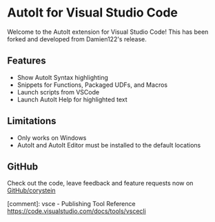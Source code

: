 # AutoIt for Visual Studio Code

Welcome to the AutoIt extension for Visual Studio Code! This has been forked 
and developed from Damien122's release.

## Features

* Show AutoIt Syntax highlighting
* Snippets for Functions, Packaged UDFs, and Macros
* Launch scripts from VSCode
* Launch AutoIt Help for highlighted text 

## Limitations
* Only works on Windows
* AutoIt and AutoIt Editor must be installed to the default locations


## GitHub
Check out the code, leave feedback and feature requests now on [GitHub/corystein](https://github.com/corystein/AutoIt-VSCode)

[comment]: vsce - Publishing Tool Reference https://code.visualstudio.com/docs/tools/vscecli
